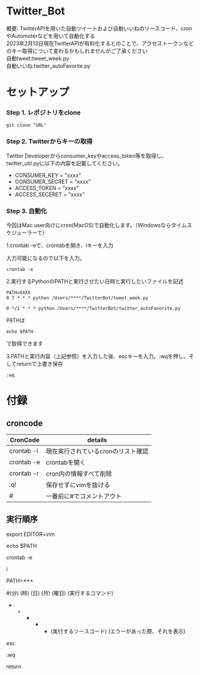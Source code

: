 # Twitter_Bot
概要:
TwitterAPIを用いた自動ツイートおよび自動いいねのソースコード、cronやAutomoterなどを用いて自動化する</br>
2023年2月13日現在TwitterAPIが有料化するとのことで、アクセストークンなどのキー取得について変わるかもしれませんがご了承ください </br>
自動tweet:tweet_week.py </br>
自動いいね:twitter_autoFavorite.py

# セットアップ
### Step 1. レポジトリをclone
```
git clone "URL"
```
### Step 2. Twitterからキーの取得

Twitter Developerからconsumer_keyやaccess_token等を取得し、twitter_util.pyに以下の内容を記載してください。

- CONSUMER_KEY = "xxxx"
- CONSUMER_SECRET = "xxxx"
- ACCESS_TOKEN = "xxxx"
- ACCESS_SECERET = "xxxx"

### Step 3. 自動化

今回はMac user向けにcron(MacOS)で自動化します。（Windowsならタイムスケジューラーで）

1.crontab -eで、crontabを開き、iキーを入力

入力可能になるので以下を入力。
```
crontab -e
```
2.実行するPythonのPATHと実行させたい日時と実行したいファイルを記述
```
PATH=XXXX
0 7 * * * python /Users/****/TwitterBot/tweet_week.py

0 */1 * * * python /Users/****/TwitterBot/twitter_autoFavorite.py
```
PATHは
```
echo $PATH
```
で取得できます

3.PATHと実行内容（上記参照）を入力した後、escキーを入力。:wqを押し、そしてreturnで上書き保存
```
:wq
```

# 付録

## croncode


| **CronCode**       | details                            |
| ------------------ | ---------------------------------- |
| crontab -l         | 現在実行されているcronのリスト確認 |
| crontab -e         | crontabを開く                      |
| crontab -r         | cron内の情報すべて削除             |
| :q!                | 保存せずにvimを抜ける              |
| #                  | 一番前に#でコメントアウト          |

## 実行順序

export EDITOR=vim

echo $PATH

crontab -e

i

PATH=***

#(分) (時) (日) (月) (曜日)  (実行するコマンド)

* * * * * (実行するソースコード) (エラーがあった際、それを表示)

esc

:wq

return
